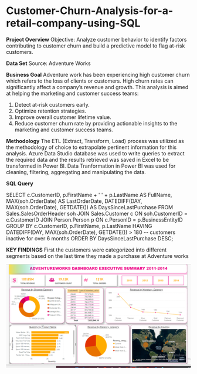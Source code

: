# Customer-Churn-Analysis-for-a-retail-company-using-SQL

**Project Overview**
Objective: Analyze customer behavior to identify factors contributing to customer churn and build a predictive model to flag at-risk customers.

**Data Set**
Source: Adventure Works

**Business Goal**
Adventure work has been experiencing high customer churn which refers to the loss of clients or customers. High churn rates can significantly affect a company’s revenue and growth. This analysis is aimed at helping the marketing and customer success teams:
1. Detect at-risk customers early.
2. Optimize retention strategies.
3. Improve overall customer lifetime value.
4. Reduce customer churn rate by providing actionable insights to the marketing and customer success teams.

**Methodology**
The ETL (Extract, Transform, Load) process was utilized as the methodology of choice to extrapolate pertinent information for this analysis. Azure Data Studio database was used to write queries to extract the required data and the results retrieved was saved in Excel to be transformed in Power BI. Data Tranformation in Power BI was used for
cleaning, filtering, aggregating and manipulating the data.

**SQL Query**

SELECT 
    c.CustomerID,
    p.FirstName + ' ' + p.LastName AS FullName,
    MAX(soh.OrderDate) AS LastOrderDate,
    DATEDIFF(DAY, MAX(soh.OrderDate), GETDATE()) AS DaysSinceLastPurchase
FROM Sales.SalesOrderHeader soh
JOIN Sales.Customer c ON soh.CustomerID = c.CustomerID
JOIN Person.Person p ON c.PersonID = p.BusinessEntityID
GROUP BY c.CustomerID, p.FirstName, p.LastName
HAVING DATEDIFF(DAY, MAX(soh.OrderDate), GETDATE()) > 180 -- customers inactive for over 6 months
ORDER BY DaysSinceLastPurchase DESC;

**KEY FINDINGS**
First the customers were categorized into different segments based on the last time they made a purchase at Adventure works



 ![Screenshot (376)](https://github.com/Tolulope88/Customer-Churn-Analysis-for-a-retail-company-using-SQL/blob/main/Screenshot%20(376).png)
